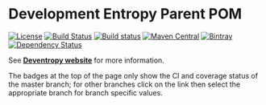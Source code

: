 # Development Entropy Parent POM

[![License](https://img.shields.io/github/license/deventropy/deventropy-parent.svg)](./LICENSE)
[![Build Status](https://travis-ci.org/deventropy/deventropy-parent.svg)](https://travis-ci.org/deventropy/deventropy-parent)
[![Build status](https://ci.appveyor.com/api/projects/status/18s9hrummg90ct54?svg=true)](https://ci.appveyor.com/project/deventropy/deventropy-parent)
[![Maven Central](https://maven-badges.herokuapp.com/maven-central/org.deventropy.parent/deventropy-parent/badge.svg)](https://maven-badges.herokuapp.com/maven-central/org.deventropy.parent/deventropy-parent)
[![Bintray](https://img.shields.io/bintray/v/deventropy/repository/deventropy-parent.svg)](https://dl.bintray.com/deventropy/repository/)
[![Dependency Status](https://www.versioneye.com/user/projects/56d4f944342be1000aca3edf/badge.svg?style=flat)](https://www.versioneye.com/user/projects/56d4f944342be1000aca3edf)

See **[Deventropy website](http://www.deventropy.org/)** for more information.

The badges at the top of the page only show the CI and coverage status of the master branch; for other branches click
on the link then select the appropriate branch for branch specific values.

